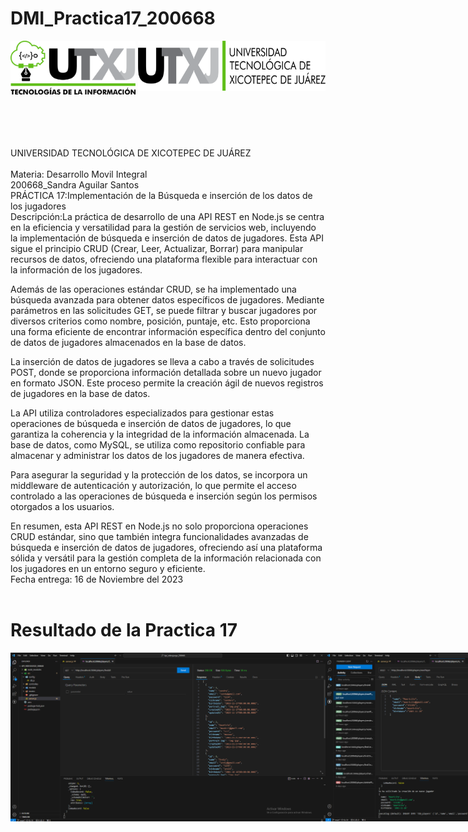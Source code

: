 # DMI_Practica17_200668
<div style="display: flex; justify-content: space-between;">
    <img align="left" src="https://github.com/Sanders2616/DMI_Practica16_200668/blob/27d5005f48d746c6df7b8ffe5a3d0b4dedbe6e6f/logos/LOGO%20TIC.png?raw=true" alt="Imagen 1" width="200"; />
    <img align="right" src="https://github.com/Sanders2616/DMI_Practica16_200668/blob/27d5005f48d746c6df7b8ffe5a3d0b4dedbe6e6f/logos/LOGO%20UTXJ%202019.png?raw=true" alt="Imagen 2" width="300" height="80" />
</div><br><br><br><br><br>
UNIVERSIDAD TECNOLÓGICA DE XICOTEPEC DE JUÁREZ <br><br>
Materia: Desarrollo Movil Integral <br>
200668_Sandra Aguilar Santos<br>
PRÁCTICA 17:Implementación de la Búsqueda e inserción de los datos de los jugadores<br>
Descripción:La práctica de desarrollo de una API REST en Node.js se centra en la eficiencia y versatilidad para la gestión de servicios web, incluyendo la implementación de búsqueda e inserción de datos de jugadores. Esta API sigue el principio CRUD (Crear, Leer, Actualizar, Borrar) para manipular recursos de datos, ofreciendo una plataforma flexible para interactuar con la información de los jugadores.

Además de las operaciones estándar CRUD, se ha implementado una búsqueda avanzada para obtener datos específicos de jugadores. Mediante parámetros en las solicitudes GET, se puede filtrar y buscar jugadores por diversos criterios como nombre, posición, puntaje, etc. Esto proporciona una forma eficiente de encontrar información específica dentro del conjunto de datos de jugadores almacenados en la base de datos.

La inserción de datos de jugadores se lleva a cabo a través de solicitudes POST, donde se proporciona información detallada sobre un nuevo jugador en formato JSON. Este proceso permite la creación ágil de nuevos registros de jugadores en la base de datos.

La API utiliza controladores especializados para gestionar estas operaciones de búsqueda e inserción de datos de jugadores, lo que garantiza la coherencia y la integridad de la información almacenada. La base de datos, como MySQL, se utiliza como repositorio confiable para almacenar y administrar los datos de los jugadores de manera efectiva.

Para asegurar la seguridad y la protección de los datos, se incorpora un middleware de autenticación y autorización, lo que permite el acceso controlado a las operaciones de búsqueda e inserción según los permisos otorgados a los usuarios.

En resumen, esta API REST en Node.js no solo proporciona operaciones CRUD estándar, sino que también integra funcionalidades avanzadas de búsqueda e inserción de datos de jugadores, ofreciendo así una plataforma sólida y versátil para la gestión completa de la información relacionada con los jugadores en un entorno seguro y eficiente. <br>
Fecha entrega: 16 de Noviembre del 2023 <br> <br>

# Resultado de la Practica 17

<div style="display: flex; justify-content:">
 <img align="left" src="img/1.png?raw=true" alt="Imagen 1" width="800";/>
 <img align="left" src="img/2.png?raw=true" alt="Imagen 1" width="800";/>




</div>
